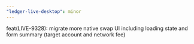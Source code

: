 ```yaml
---
"ledger-live-desktop": minor
---
```


feat(LIVE-9328): migrate more native swap UI including loading state and form summary (target account and network fee)
